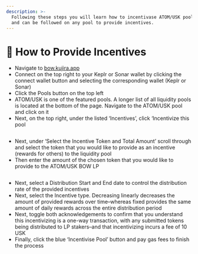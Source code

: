 ```yaml
---
description: >-
  Following these steps you will learn how to incentivase ATOM/USK pool on BOW
  and can be followed on any pool to provide incentives.
---
```


# 📰 How to Provide Incentives

* Navigate to [bow.kujira.app](https://bow.kujira.app/)
* Connect on the top right to your Keplr or Sonar wallet by clicking the connect wallet button and selecting the corresponding wallet (Keplr or Sonar)
* Click the Pools button on the top left
* ATOM/USK is one of the featured pools. A longer list of all liquidity pools is located at the bottom of the page. Navigate to the ATOM/USK pool and click on it
* Next, on the top right, under the listed ‘Incentives’, click ‘Incentivize this pool

<figure><img src="https://lh3.googleusercontent.com/7C6roJy78_KqLX3xS2rpqYs4ZnhGDjYz7zWGg-MItnV3Vlr8uQaGZNUzjfhRlolomcOonW3JXtsL-a6JmPCEZsQnl3JsVMjxDZXgoQXYND2GgnF1X3ykTShMmmVAffiuXKxcnNkJeYQAO2VCdOMYZ44" alt=""><figcaption></figcaption></figure>

* Next, under ‘Select the Incentive Token and Total Amount’ scroll through and select the token that you would like to provide as an incentive (rewards for others) to the liquidity pool
* Then enter the amount of the chosen token that you would like to provide to the ATOM/USK BOW LP

<figure><img src="https://lh4.googleusercontent.com/GaOKv0UjHG__20uuIQgt-pW1cFzUONtseCNnR8MG35efJnx_t7btEExtBMdWkSETG2h0wTDRqCPclvOm8MGXN1PC9cv9aH7O8ptsCeN1nJ0pyWxCnEZW5oeKQjA18puUfVyPpsmZkQFumE8Nd4Dy1f8" alt=""><figcaption></figcaption></figure>

* Next, select a Distribution Start and End date to control the distribution rate of the provided incentives
* Next, select the Incentive type. Decreasing linearly decreases the amount of provided rewards over time–whereas fixed provides the same amount of daily rewards across the entire distribution period
* Next, toggle both acknowledgements to confirm that you understand this incentivizing is a one-way transaction, with any submitted tokens being distributed to LP stakers–and that incentivizing incurs a fee of 10 USK
* Finally, click the blue ‘Incentivise Pool’ button and pay gas fees to finish the process

